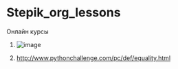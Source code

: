 # Stepik_org_lessons
Онлайн курсы 


1)   ![image](https://user-images.githubusercontent.com/93327801/141980876-e8a75dd7-73f1-404c-a79d-cc8603e8f5aa.png)


2)   http://www.pythonchallenge.com/pc/def/equality.html
